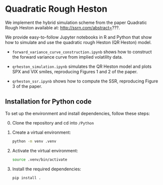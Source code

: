 # Quadratic Rough Heston

We implement the hybrid simulation scheme from the paper Quadratic Rough Heston 
available at: http://ssrn.com/abstract=???. 

We provide easy-to-follow Jupyter notebooks in R and Python that show how 
to simulate and use the quadratic rough Heston (QR Heston) model.

- `forward_variance_curve_construction.ipynb` shows how to construct the forward variance curve from implied volatility data.

- `qrheston_simulation.ipynb` simulates the QR Heston model and plots SPX and VIX smiles, reproducing Figures 1 and 2 of the paper.

- `qrheston_ssr.ipynb` shows how to compute the SSR, reproducing Figure 3 of the paper.

## Installation for Python code

To set up the environment and install dependencies, follow these steps:

0. Clone the repository and cd into `/Python`

1. Create a virtual environment:

   ```bash
   python -m venv .venv
   ```

2. Activate the virtual environment:

    ```bash
    source .venv/bin/activate
    ```

3. Install the required dependencies:

   ```bash
   pip install .
   ```